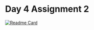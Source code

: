 # Day 4 Assignment 2
[![Readme Card](https://github-readme-stats.vercel.app/api/pin/?username=barisertugrul&repo=JavaCampAssignments)](https://github.com/barisertugrul/JavaCampAssignments/tree/main/day4Assignment2)